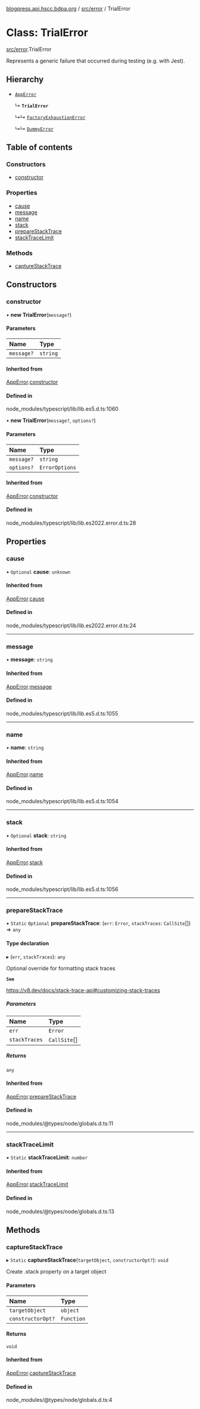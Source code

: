 [blogpress.api.hscc.bdpa.org](../README.md) / [src/error](../modules/src_error.md) / TrialError

# Class: TrialError

[src/error](../modules/src_error.md).TrialError

Represents a generic failure that occurred during testing (e.g. with Jest).

## Hierarchy

- [`AppError`](src_error.AppError.md)

  ↳ **`TrialError`**

  ↳↳ [`FactoryExhaustionError`](test_setup.FactoryExhaustionError.md)

  ↳↳ [`DummyError`](src_error.DummyError.md)

## Table of contents

### Constructors

- [constructor](src_error.TrialError.md#constructor)

### Properties

- [cause](src_error.TrialError.md#cause)
- [message](src_error.TrialError.md#message)
- [name](src_error.TrialError.md#name)
- [stack](src_error.TrialError.md#stack)
- [prepareStackTrace](src_error.TrialError.md#preparestacktrace)
- [stackTraceLimit](src_error.TrialError.md#stacktracelimit)

### Methods

- [captureStackTrace](src_error.TrialError.md#capturestacktrace)

## Constructors

### constructor

• **new TrialError**(`message?`)

#### Parameters

| Name | Type |
| :------ | :------ |
| `message?` | `string` |

#### Inherited from

[AppError](src_error.AppError.md).[constructor](src_error.AppError.md#constructor)

#### Defined in

node_modules/typescript/lib/lib.es5.d.ts:1060

• **new TrialError**(`message?`, `options?`)

#### Parameters

| Name | Type |
| :------ | :------ |
| `message?` | `string` |
| `options?` | `ErrorOptions` |

#### Inherited from

[AppError](src_error.AppError.md).[constructor](src_error.AppError.md#constructor)

#### Defined in

node_modules/typescript/lib/lib.es2022.error.d.ts:28

## Properties

### cause

• `Optional` **cause**: `unknown`

#### Inherited from

[AppError](src_error.AppError.md).[cause](src_error.AppError.md#cause)

#### Defined in

node_modules/typescript/lib/lib.es2022.error.d.ts:24

___

### message

• **message**: `string`

#### Inherited from

[AppError](src_error.AppError.md).[message](src_error.AppError.md#message)

#### Defined in

node_modules/typescript/lib/lib.es5.d.ts:1055

___

### name

• **name**: `string`

#### Inherited from

[AppError](src_error.AppError.md).[name](src_error.AppError.md#name)

#### Defined in

node_modules/typescript/lib/lib.es5.d.ts:1054

___

### stack

• `Optional` **stack**: `string`

#### Inherited from

[AppError](src_error.AppError.md).[stack](src_error.AppError.md#stack)

#### Defined in

node_modules/typescript/lib/lib.es5.d.ts:1056

___

### prepareStackTrace

▪ `Static` `Optional` **prepareStackTrace**: (`err`: `Error`, `stackTraces`: `CallSite`[]) => `any`

#### Type declaration

▸ (`err`, `stackTraces`): `any`

Optional override for formatting stack traces

**`See`**

https://v8.dev/docs/stack-trace-api#customizing-stack-traces

##### Parameters

| Name | Type |
| :------ | :------ |
| `err` | `Error` |
| `stackTraces` | `CallSite`[] |

##### Returns

`any`

#### Inherited from

[AppError](src_error.AppError.md).[prepareStackTrace](src_error.AppError.md#preparestacktrace)

#### Defined in

node_modules/@types/node/globals.d.ts:11

___

### stackTraceLimit

▪ `Static` **stackTraceLimit**: `number`

#### Inherited from

[AppError](src_error.AppError.md).[stackTraceLimit](src_error.AppError.md#stacktracelimit)

#### Defined in

node_modules/@types/node/globals.d.ts:13

## Methods

### captureStackTrace

▸ `Static` **captureStackTrace**(`targetObject`, `constructorOpt?`): `void`

Create .stack property on a target object

#### Parameters

| Name | Type |
| :------ | :------ |
| `targetObject` | `object` |
| `constructorOpt?` | `Function` |

#### Returns

`void`

#### Inherited from

[AppError](src_error.AppError.md).[captureStackTrace](src_error.AppError.md#capturestacktrace)

#### Defined in

node_modules/@types/node/globals.d.ts:4
